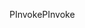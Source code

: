 <span data-ttu-id="170f0-101">PInvoke</span><span class="sxs-lookup"><span data-stu-id="170f0-101">PInvoke</span></span>